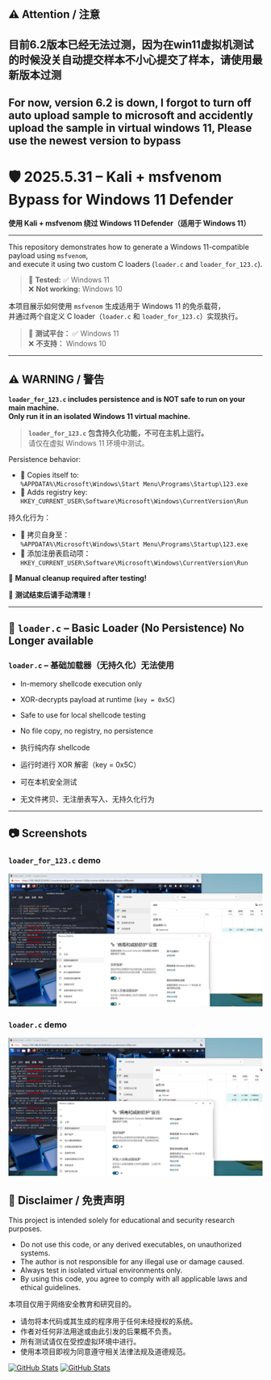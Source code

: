## ⚠️ Attention / 注意

## 目前6.2版本已经无法过测，因为在win11虚拟机测试的时候没关自动提交样本不小心提交了样本，请使用最新版本过测
## For now, version 6.2 is down, I forgot to turn off auto upload sample to microsoft and accidently upload the sample in virtual windows 11, Please use the newest version to bypass

# 🛡️ 2025.5.31 – Kali + msfvenom Bypass for Windows 11 Defender  
**使用 Kali + msfvenom 绕过 Windows 11 Defender（适用于 Windows 11）**

---

This repository demonstrates how to generate a Windows 11-compatible payload using `msfvenom`,  
and execute it using two custom C loaders (`loader.c` and `loader_for_123.c`).

> 📌 **Tested:** ✅ Windows 11  
> ❌ **Not working:** Windows 10

本项目展示如何使用 `msfvenom` 生成适用于 Windows 11 的免杀载荷，  
并通过两个自定义 C loader（`loader.c` 和 `loader_for_123.c`）实现执行。

> 📌 **测试平台：** ✅ Windows 11  
> ❌ **不支持：** Windows 10

---

## ⚠️ WARNING / 警告

**`loader_for_123.c` includes persistence and is NOT safe to run on your main machine.**  
**Only run it in an isolated Windows 11 virtual machine.**

> **`loader_for_123.c` 包含持久化功能，不可在主机上运行。**  
> 请仅在虚拟 Windows 11 环境中测试。

Persistence behavior:
- 📂 Copies itself to:  
  `%APPDATA%\Microsoft\Windows\Start Menu\Programs\Startup\123.exe`
- 🧾 Adds registry key:  
  `HKEY_CURRENT_USER\Software\Microsoft\Windows\CurrentVersion\Run`

持久化行为：
- 📂 拷贝自身至：  
  `%APPDATA%\Microsoft\Windows\Start Menu\Programs\Startup\123.exe`
- 🧾 添加注册表启动项：  
  `HKEY_CURRENT_USER\Software\Microsoft\Windows\CurrentVersion\Run`

🧹 **Manual cleanup required after testing!**

🧹 **测试结束后请手动清理！**

---

## 🧪 `loader.c` – Basic Loader (No Persistence)  No Longer available
### `loader.c` – 基础加载器（无持久化）无法使用

- In-memory shellcode execution only  
- XOR-decrypts payload at runtime (`key = 0x5C`)  
- Safe to use for local shellcode testing  
- No file copy, no registry, no persistence

- 执行纯内存 shellcode  
- 运行时进行 XOR 解密（key = 0x5C）  
- 可在本机安全测试  
- 无文件拷贝、无注册表写入、无持久化行为

---


## 📷 Screenshots

### `loader_for_123.c` demo
![Loader Structure](../assets/images/loader.png)

### `loader.c` demo
![Example Screenshot](../assets/images/123.png)

## 📌 Disclaimer / 免责声明

This project is intended solely for educational and security research purposes.

- Do not use this code, or any derived executables, on unauthorized systems.
- The author is not responsible for any illegal use or damage caused.
- Always test in isolated virtual environments only.
- By using this code, you agree to comply with all applicable laws and ethical guidelines.

本项目仅用于网络安全教育和研究目的。

- 请勿将本代码或其生成的程序用于任何未经授权的系统。
- 作者对任何非法用途或由此引发的后果概不负责。
- 所有测试请仅在受控虚拟环境中进行。
- 使用本项目即视为同意遵守相关法律法规及道德规范。



[![GitHub Stats](https://github-readme-stats.vercel.app/api?username=666damn&show_icons=true&theme=tokyonight)](https://github.com/anuraghazra/github-readme-stats)
[![GitHub Stats](https://github-readme-stats.vercel.app/api?username=LeranPeng&show_icons=true&theme=tokyonight)](https://github.com/anuraghazra/github-readme-stats)
